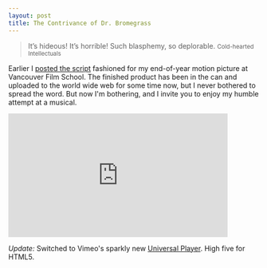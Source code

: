 ```yaml
---
layout: post
title: The Contrivance of Dr. Bromegrass
---
```


> It’s hideous! It’s horrible! Such blasphemy, so deplorable.
> <small>Cold-hearted Intellectuals</small>

Earlier I [posted the script](/2009/a-musical-script/) fashioned for my end-of-year motion picture at Vancouver Film School. The finished product has been in the can and uploaded to the world wide web for some time now, but I never bothered to spread the word. But now I'm bothering, and I invite you to enjoy my humble attempt at a musical.

<iframe src="http://player.vimeo.com/video/4406835?title=0&amp;byline=0&amp;portrait=0&amp;color=ffffff" width="440" height="248" frameborder="0"></iframe>

*Update:* Switched to Vimeo's sparkly new [Universal Player](http://vimeo.com/blog:334). High five for HTML5.
